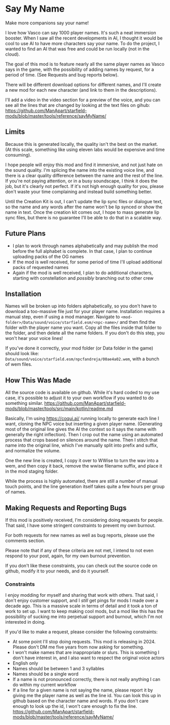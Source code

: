 # Say My Name

Make more companions say your name!

I love how Vasco can say 1000 player names. It's such a neat immersion booster. When I saw all the recent developments in AI, I thought it would be cool to use AI to have more characters say your name. To do the project, I wanted to find an AI that was free and could be run locally (not in the cloud).

The goal of this mod is to feature nearly all the same player names as Vasco says in the game, with the possibility of adding names by request, for a period of time. (See Requests and bug reports below).

There will be different download options for different names, and I'll create a new mod for each new character (and link to them in the descriptions).

I'll add a video in the video section for a preview of the voice, and you can see all the lines that are changed by looking at the text files on gihub: https://github.com/ManApart/starfield-mods/blob/master/tools/reference/sayMyName/

## Limits

Because this is generated locally, the quality isn't the best on the market. (At this scale, something like using eleven labs would be expensive and time consuming).

I hope people will enjoy this mod and find it immersive, and not just hate on the sound quality. I'm splicing the name into the existing voice line, and there is a clear quality difference between the name and the rest of the line. If you're not paying attention, or in a busy soundscape, I think it does the job, but it's clearly not perfect. If it's not high enough quality for you, please don't waste your time complaining and instead build something better.

Until the Creation Kit is out, I can't update the lip sync files or dialogue text, so the name and any words after the name won't be lip synced or show the name in text. Once the creation kit comes out, I hope to mass generate lip sync files, but there is no guarantee I'll be able to do that in a scalable way.

## Future Plans

- I plan to work through names alphabetically and may publish the mod before the full alphabet is complete. In that case, I plan to continue uploading packs of the OG names
- If the mod is well received, for some period of time I'll upload additional packs of requested names
- Again if the mod is well received, I plan to do additional characters, starting with constellation and _possibly_ branching out to other crew


## Installation

Names will be broken up into folders alphabetically, so you don't have to download a too-massive file just for your player name. Installation requires a manual step, even if using a mod manager. Navigate to `<mod-folder>/Data/sound/voice/starfield.esm/<npc-name>/` and then find the folder with the player name you want. Copy all the files inside that folder to the <npc> folder, and then delete all the name folders. If you don't do this step, you won't hear your voice lines!

If you've done it correctly, your mod folder (or Data folder in the game) should look like: `Data/sound/voice/starfield.esm/npcfandreja/00ae4a02.wem`, with a bunch of wem files.


## How This Was Made

All the source code is available on github. While it's hard coded to my use case, it's possible to adjust it to your own workflow if you wanted to do something similar.
https://github.com/ManApart/starfield-mods/blob/master/tools/src/main/kotlin/readme.md

Basically, I'm using https://coqui.ai/ running locally to generate each line I want, cloning the NPC voice but inserting a given player name. (Generating most of the original line gives the AI the context so it says the name with generally the right inflection). Then I crop out the name using an automated process that crops based on silences around the name. Then I stitch that name into the original line, which I've manually split into prefix and suffix, and normalize the volume.

One the new line is created, I copy it over to WWise to turn the wav into a wem, and then copy it back, remove the wwise filename suffix, and place it in the mod staging folder.

While the process is highly automated, there are still a number of manual touch points, and the line generation itself takes quite a few hours per group of names.

## Making Requests and Reporting Bugs

If this mod is positively received, I'm considering doing requests for people. That said, I have some stringent constraints to prevent my own burnout.

For both requests for new names as well as bug reports, please use the comments section.

Please note that if any of these criteria are not met, I intend to not even respond to your post, again, for my own burnout prevention.

If you don't like these constraints, you can check out the source code on github, modify it to your needs, and do it yourself.

### Constraints

I enjoy modding for myself and sharing that work with others. That said, I don't enjoy customer support, and I _still_ get pings for mods I made over a decade ago.
This is a massive scale in terms of detail and it took a ton of work to set up. I want to keep making cool mods, but a mod like this has the possibility of sucking me into perpetual support and burnout, which I'm not interested in doing.

If you'd like to make a request, please consider the following constraints:

- At some point I'll stop doing requests. This mod is releasing in 2024. Please don't DM me five years from now asking for something.
- I won't make names that are inappropriate or slurs. This is something I don't have interest in, and I also want to respect the original voice actors
- English only
- Names should be between 1 and 3 syllables
- Names should be a single word
- If a name is not pronounced correctly, there is not really anything I can do within my current workflow
- If a line for a given name is not saying the name, please report it by giving me the player name as well as the line id. You can look this up in github based on the character name and words. If you don't care enough to look up the id, I won't care enough to fix the line. https://github.com/ManApart/starfield-mods/blob/master/tools/reference/sayMyName/